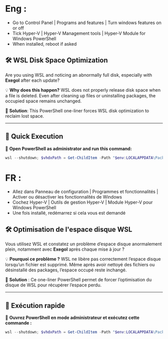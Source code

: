 # Eng :
- Go to Control Panel | Programs and features | Turn windows features on or off
- Tick Hyper-V | Hyper-V Management tools | Hyper-V Module for Windows PowerShell
- When installed, reboot if asked

## 🛠️ WSL Disk Space Optimization

Are you using WSL and noticing an abnormally full disk, especially with **Exegol** after each update?

💡 **Why does this happen?**
WSL does not properly release disk space when a file is deleted. Even after cleaning up files or uninstalling packages, the occupied space remains unchanged.

🔧 **Solution**: This PowerShell one-liner forces WSL disk optimization to reclaim lost space.

---

## 🚀 Quick Execution

📌 **Open PowerShell as administrator and run this command:**
```powershell
wsl --shutdown; $vhdxPath = Get-ChildItem -Path "$env:LOCALAPPDATA\Packages" -Filter "CanonicalGroupLimited.Ubuntu_*" | Select-Object -First 1 | ForEach-Object { "$($_.FullName)\LocalState\ext4.vhdx" }; if (Test-Path $vhdxPath) { Optimize-VHD -Path $vhdxPath -Mode Full; Write-Output "Optimization completed: $vhdxPath" } else { Write-Output "ext4.vhdx file not found." }
```



# FR :
- Allez dans Panneau de configuration | Programmes et fonctionnalités | Activer ou désactiver les fonctionnalités de Windows
- Cochez Hyper-V | Outils de gestion Hyper-V | Module Hyper-V pour Windows PowerShell
- Une fois installé, redémarrez si cela vous est demandé

## 🛠️ Optimisation de l'espace disque WSL

Vous utilisez WSL et constatez un problème d’espace disque anormalement plein, notamment avec **Exegol** après chaque mise à jour ?

💡 **Pourquoi ce problème ?**
WSL ne libère pas correctement l’espace disque lorsqu’un fichier est supprimé. Même après avoir nettoyé des fichiers ou désinstallé des packages, l’espace occupé reste inchangé.

🔧 **Solution** : Ce one-liner PowerShell permet de forcer l’optimisation du disque de WSL pour récupérer l’espace perdu.

---

## 🚀 Exécution rapide

📌 **Ouvrez PowerShell en mode administrateur et exécutez cette commande :**
```powershell
wsl --shutdown; $vhdxPath = Get-ChildItem -Path "$env:LOCALAPPDATA\Packages" -Filter "CanonicalGroupLimited.Ubuntu_*" | Select-Object -First 1 | ForEach-Object { "$($_.FullName)\LocalState\ext4.vhdx" }; if (Test-Path $vhdxPath) { Optimize-VHD -Path $vhdxPath -Mode Full; Write-Output "Optimisation terminée : $vhdxPath" } else { Write-Output "Fichier ext4.vhdx introuvable." }
```
